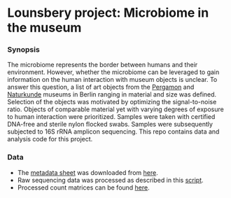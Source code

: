 # Lounsbery project: Microbiome in the museum

### Synopsis
The microbiome represents the border between humans and their environment. However, whether the microbiome can be leveraged to gain information on the human interaction with museum objects is unclear. To answer this question, a list of art objects from the [Pergamon](https://www.smb.museum/en/museums-institutions/pergamonmuseum/home/) and [Naturkunde](https://www.museumfuernaturkunde.berlin/en) museums in Berlin ranging in material and size was defined. Selection of the objects was motivated by optimizing the signal-to-noise ratio. Objects of comparable material yet with varying degrees of exposure to human interaction were prioritized. Samples were taken with certified DNA-free and sterile nylon flocked swabs. Samples were subsequently subjected to 16S rRNA amplicon sequencing. This repo contains data and analysis code for this project.

### Data
- The [metadata sheet](https://github.com/lkmklsmn/lounsbery/blob/main/data/sample_sheet_data_science%20-%20Tabelle1.tsv) was downloaded from [here](https://docs.google.com/spreadsheets/d/1JjJi1Qhh_Y7oP3SJF-D0qrZ5g8ICtIiVOHoJu9dP-SI/edit#gid=1968824087).
- Raw sequencing data was processed as described in this [script](https://github.com/lkmklsmn/lounsbery/blob/main/code/processing/Touched_objects_processing.html).
- Processed count matrices can be found [here](https://github.com/lkmklsmn/lounsbery/blob/main/data/sample_sheet_data_science%20-%20Tabelle1.tsv). 
